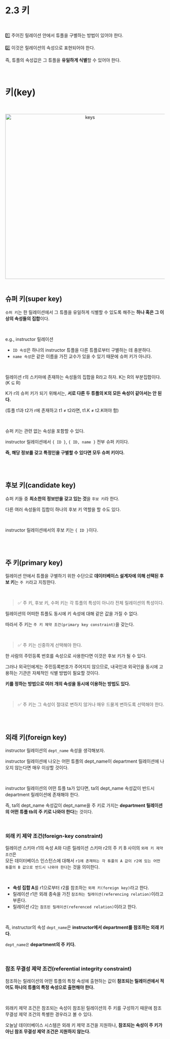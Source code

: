# 2.3 키

<br/>

1️⃣ 주어진 릴레이션 안에서 튜플을 구별하는 방법이 있어야 한다.

2️⃣ 이것은 릴레이션의 속성으로 표현되어야 한다.

즉, 튜플의 속성값은 그 튜플을 **유일하게 식별**할 수 있어야 한다.

<br/>

# 키(key)

<br/>

<p align="center"><img width="520" alt="keys" src="https://user-images.githubusercontent.com/86337233/222129897-3f306ac1-2b49-4123-aaeb-0723355229cd.png">

<br/>
<br/>

## 슈퍼 키(super key)

`슈퍼 키`는 한 릴레이션에서 그 튜플을 유일하게 식별할 수 있도록 해주는 **하나 혹은 그 이상의 속성들의 집합**이다.

<br/>

e.g., instructor 릴레이션

- `ID 속성`은 하나의 instructor 튜플을 다른 튜플로부터 구별하는 데 충분하다.
- `name 속성`은 같은 이름을 가진 교수가 있을 수 있기 때문에 슈퍼 키가 아니다.

<br/>

릴레이션 r의 스키마에 존재하는 속성들의 집합을 R라고 하자. K는 R의 부분집합이다. (K ⊆ R)

K가 r의 슈퍼 키가 되기 위해서는, **서로 다른 두 튜플의 K의 모든 속성이 같아서는 안 된다.**

(튜플 t1과 t2가 r에 존재하고 t1 ≠ t2라면, t1.K ≠ t2.K여야 함)

<br/>

슈퍼 키는 관련 없는 속성을 포함할 수 있다.

instructor 릴레이션에서 `{ ID }`, `{ ID, name }` 전부 슈퍼 키이다.

**즉, 해당 정보를 갖고 특정인을 구별할 수 있다면 모두 슈퍼 키이다.**

<br/>
<br/>

## 후보 키(candidate key)

슈퍼 키들 중 **최소한의 정보만을 갖고 있는 것**을 `후보 키`라 한다.

다른 여러 속성들의 집합이 하나의 후보 키 역할을 할 수도 있다.

<br/>

instructor 릴레이션에서의 후보 키는 `{ ID }`이다.

<br/>
<br/>

## 주 키(primary key)

릴레이션 안에서 튜플을 구별하기 위한 수단으로 **데이터베이스 설계자에 의해 선택된 후보 키**는 `주 키`라고 지칭한다.

<br/>

> ✅ 주 키, 후보 키, 수퍼 키는 각 튜플의 특성이 아니라 전체 릴레이션의 특성이다.

릴레이션의 어떠한 튜플도 동시에 키 속성에 대해 같은 값을 가질 수 없다.

따라서 주 키는 `주 키 제약 조건(primary key constraint)`을 갖는다.

<br/>

> ✅ 주 키는 신중하게 선택해야 한다.

한 사람의 주민등록 번호를 속성으로 사용한다면 이것은 후보 키가 될 수 있다.

그러나 외국인에게는 주민등록번호가 주어지지 않으므로, 내국인과 외국인을 동시에 고용하는 기관은 자체적인 식별 방법이 필요할 것이다.

**키를 정하는 방법으로 여러 개의 속성을 동시에 이용하는 방법도 있다.**

<br/>

> ✅ 주 키는 그 속성이 절대로 변하지 않거나 매우 드물게 변하도록 선택해야 한다.

<br/>
<br/>

## 외래 키(foreign key)

instructor 릴레이션의 `dept_name` 속성을 생각해보자.

instructor 릴레이션에 나오는 어떤 튜플의 dept_name이 department 릴레이션에 나오지 않는다면 매우 이상할 것이다.

<br/>

instructor 릴레이션의 어떤 튜플 ta가 있다면, ta의 dept_name 속성값이 반드시 department 릴레이션에 존재해야 한다.

즉, ta의 dept_name 속성값이 dept_name을 주 키로 가지는 **department 릴레이션의 어떤 튜플 tb의 주 키로 나와야 한다**는 것이다.

<br/>

### 외래 키 제약 조건(foreign-key constraint)

릴레이션 스키마 r1의 속성 A와 다른 릴레이션 스키마 r2의 주 키 B 사이의 `외래 키 제약 조건`은  
모든 데이터베이스 인스턴스에 대해서 `r1에 존재하는 각 튜플의 A 값이 r2에 있는 어떤 튜플의 B 값으로 반드시 나와야 한다`는 것을 의미한다.

<br/>

- **속성 집합 A**를 r1으로부터 r2를 참조하는 `외래 키(foreign key)`라고 한다.
- 릴레이션 r1은 외래 종속을 가진 `참조하는 릴레이션(referencing relation)`이라고 부른다.
- 릴레이션 r2는 `참조된 릴레이션(referenced relation)`이라고 한다.

<br/>

즉, instructor의 속성 `dept_name`은 **instructor에서 department를 참조하는 외래 키다.**

`dept_name은` **department의 주 키다.**

<br/>

### 참조 무결성 제약 조건(referential integrity constraint)

참조하는 릴레이션의 어떤 튜플의 특정 속성에 출현하는 값이 **참조되는 릴레이션에서 적어도 하나의 튜플의 특정 속성으로 출현해야 한다.**

<br/>

외래키 제약 조건은 참조되는 속성이 참조된 릴레이션의 주 키를 구성하기 때문에 참조 무결성 제약 조건의 특별한 경우라고 볼 수 있다.

오늘날 데이터베이스 시스템은 외래 키 제약 조건을 지원하나, **참조되는 속성이 주 키가 아닌 참조 무결성 제약 조건은 지원하지 않는다.**
